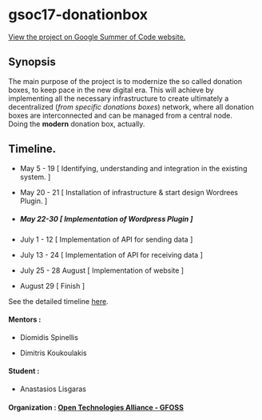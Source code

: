 # gsoc17-donationbox

[View the project on Google Summer of Code website.](https://summerofcode.withgoogle.com/projects/#5171214440988672)

## Synopsis
The main purpose of the project is to modernize the so called donation boxes, to keep pace in the new digital era.
This will achieve by implementing all the necessary infrastructure to create ultimately a decentralized (_from specific donations boxes_) network, where all donation boxes are interconnected and can be managed from a central node. <br>
Doing the **modern** donation box, actually.

## Timeline.

* May 5 - 19 [ Identifying, understanding and integration in the existing system. ]

* May 20 - 21 [ Installation of infrastructure & start design Wordrees Plugin. ]

* ##### May 22-30 [ Implementation of Wordpress Plugin ]

* July 1 - 12 [ Implementation of API for sending data ]

* July 13 - 24 [ Implementation of API for receiving data ]

* July 25 - 28 August [ Implementation of website ]

* August 29 [ Finish ] 

See the detailed timeline [here](https://github.com/eellak/gsoc17-donationbox/blob/master/timeline.md).



#### **Mentors :**

 * Diomidis Spinellis

 * Dimitris Koukoulakis

#### **Student :**
* Anastasios Lisgaras

#### **Organization :** [Open Technologies Alliance - GFOSS](https://summerofcode.withgoogle.com/organizations/4825634544025600/)






